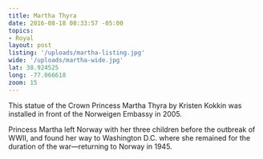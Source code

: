 ```yaml
---
title: Martha Thyra
date: 2016-08-18 08:33:57 -05:00
topics:
- Royal
layout: post
listing: '/uploads/martha-listing.jpg'
wide: '/uploads/martha-wide.jpg'
lat: 38.924525
long: -77.066618
zoom: 15
---
```

This statue of the Crown Princess Martha Thyra by Kristen Kokkin was installed in front of the Norweigen Embassy in 2005.

Princess Martha left Norway with her three children before the outbreak of WWII, and found her way to Washington D.C. where she remained for the duration of the war—returning to Norway in 1945.
